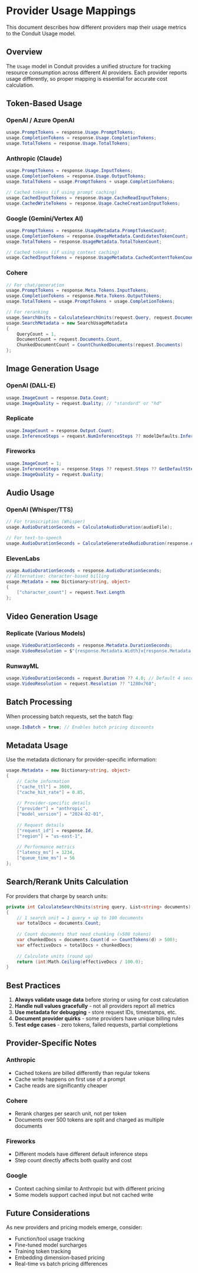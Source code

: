 # Provider Usage Mappings

This document describes how different providers map their usage metrics to the Conduit Usage model.

## Overview

The `Usage` model in Conduit provides a unified structure for tracking resource consumption across different AI providers. Each provider reports usage differently, so proper mapping is essential for accurate cost calculation.

## Token-Based Usage

### OpenAI / Azure OpenAI
```csharp
usage.PromptTokens = response.Usage.PromptTokens;
usage.CompletionTokens = response.Usage.CompletionTokens;
usage.TotalTokens = response.Usage.TotalTokens;
```

### Anthropic (Claude)
```csharp
usage.PromptTokens = response.Usage.InputTokens;
usage.CompletionTokens = response.Usage.OutputTokens;
usage.TotalTokens = usage.PromptTokens + usage.CompletionTokens;

// Cached tokens (if using prompt caching)
usage.CachedInputTokens = response.Usage.CacheReadInputTokens;
usage.CachedWriteTokens = response.Usage.CacheCreationInputTokens;
```

### Google (Gemini/Vertex AI)
```csharp
usage.PromptTokens = response.UsageMetadata.PromptTokenCount;
usage.CompletionTokens = response.UsageMetadata.CandidatesTokenCount;
usage.TotalTokens = response.UsageMetadata.TotalTokenCount;

// Cached tokens (if using context caching)
usage.CachedInputTokens = response.UsageMetadata.CachedContentTokenCount;
```

### Cohere
```csharp
// For chat/generation
usage.PromptTokens = response.Meta.Tokens.InputTokens;
usage.CompletionTokens = response.Meta.Tokens.OutputTokens;
usage.TotalTokens = usage.PromptTokens + usage.CompletionTokens;

// For reranking
usage.SearchUnits = CalculateSearchUnits(request.Query, request.Documents);
usage.SearchMetadata = new SearchUsageMetadata
{
    QueryCount = 1,
    DocumentCount = request.Documents.Count,
    ChunkedDocumentCount = CountChunkedDocuments(request.Documents)
};
```

## Image Generation Usage

### OpenAI (DALL-E)
```csharp
usage.ImageCount = response.Data.Count;
usage.ImageQuality = request.Quality; // "standard" or "hd"
```

### Replicate
```csharp
usage.ImageCount = response.Output.Count;
usage.InferenceSteps = request.NumInferenceSteps ?? modelDefaults.InferenceSteps;
```

### Fireworks
```csharp
usage.ImageCount = 1;
usage.InferenceSteps = response.Steps ?? request.Steps ?? GetDefaultSteps(model);
usage.ImageQuality = request.Quality;
```

## Audio Usage

### OpenAI (Whisper/TTS)
```csharp
// For transcription (Whisper)
usage.AudioDurationSeconds = CalculateAudioDuration(audioFile);

// For text-to-speech
usage.AudioDurationSeconds = CalculateGeneratedAudioDuration(response.Audio);
```

### ElevenLabs
```csharp
usage.AudioDurationSeconds = response.AudioDurationSeconds;
// Alternative: character-based billing
usage.Metadata = new Dictionary<string, object>
{
    ["character_count"] = request.Text.Length
};
```

## Video Generation Usage

### Replicate (Various Models)
```csharp
usage.VideoDurationSeconds = response.Metadata.DurationSeconds;
usage.VideoResolution = $"{response.Metadata.Width}x{response.Metadata.Height}";
```

### RunwayML
```csharp
usage.VideoDurationSeconds = request.Duration ?? 4.0; // Default 4 seconds
usage.VideoResolution = request.Resolution ?? "1280x768";
```

## Batch Processing

When processing batch requests, set the batch flag:
```csharp
usage.IsBatch = true; // Enables batch pricing discounts
```

## Metadata Usage

Use the metadata dictionary for provider-specific information:

```csharp
usage.Metadata = new Dictionary<string, object>
{
    // Cache information
    ["cache_ttl"] = 3600,
    ["cache_hit_rate"] = 0.85,
    
    // Provider-specific details
    ["provider"] = "anthropic",
    ["model_version"] = "2024-02-01",
    
    // Request details
    ["request_id"] = response.Id,
    ["region"] = "us-east-1",
    
    // Performance metrics
    ["latency_ms"] = 1234,
    ["queue_time_ms"] = 56
};
```

## Search/Rerank Units Calculation

For providers that charge by search units:

```csharp
private int CalculateSearchUnits(string query, List<string> documents)
{
    // 1 search unit = 1 query + up to 100 documents
    var totalDocs = documents.Count;
    
    // Count documents that need chunking (>500 tokens)
    var chunkedDocs = documents.Count(d => CountTokens(d) > 500);
    var effectiveDocs = totalDocs + chunkedDocs;
    
    // Calculate units (round up)
    return (int)Math.Ceiling(effectiveDocs / 100.0);
}
```

## Best Practices

1. **Always validate usage data** before storing or using for cost calculation
2. **Handle null values gracefully** - not all providers report all metrics
3. **Use metadata for debugging** - store request IDs, timestamps, etc.
4. **Document provider quirks** - some providers have unique billing rules
5. **Test edge cases** - zero tokens, failed requests, partial completions

## Provider-Specific Notes

### Anthropic
- Cached tokens are billed differently than regular tokens
- Cache write happens on first use of a prompt
- Cache reads are significantly cheaper

### Cohere
- Rerank charges per search unit, not per token
- Documents over 500 tokens are split and charged as multiple documents

### Fireworks
- Different models have different default inference steps
- Step count directly affects both quality and cost

### Google
- Context caching similar to Anthropic but with different pricing
- Some models support cached input but not cached write

## Future Considerations

As new providers and pricing models emerge, consider:
- Function/tool usage tracking
- Fine-tuned model surcharges
- Training token tracking
- Embedding dimension-based pricing
- Real-time vs batch pricing differences